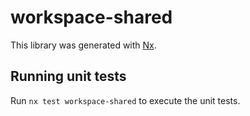 # workspace-shared

This library was generated with [Nx](https://nx.dev).

## Running unit tests

Run `nx test workspace-shared` to execute the unit tests.
